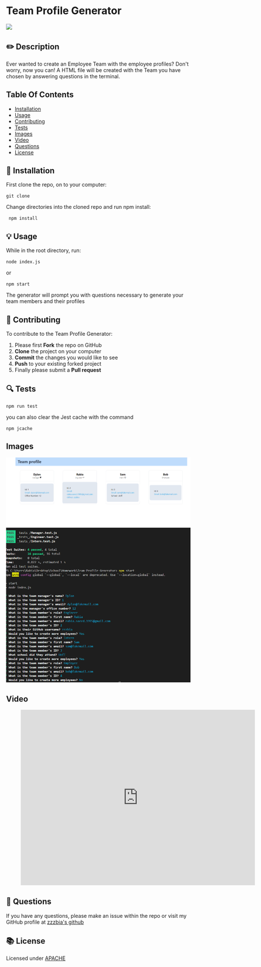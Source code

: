 # Team Profile Generator
<img src = "https://img.shields.io/static/v1?label=JavaScript&message=Node.js&color=blueviolet?style=flat-square&logo=appveyor">


## ✏️ Description
 Ever wanted to create an Employee Team with the employee profiles? Don't worry, now you can! A HTML file will be created with the Team you have chosen by answering questions in the terminal. 


## Table Of Contents
- [Installation](#💾-installation)
- [Usage](#💡-usage)
- [Contributing](#👥-contributing)
- [Tests](#🔍-tests)
- [Images](#Image)
- [Video](#video)
- [Questions](#💭-questions)
- [License](#📚-license)

## 💾 Installation
First clone the repo, on to your computer:

```
git clone
```

Change directories into the cloned repo and run npm install:

```
 npm install
```

## 💡 Usage
While in the root directory, run:

```
node index.js
```
or 
```
npm start
```
The generator will prompt you with questions necessary to generate your team members and their profiles



## 👥 Contributing
To contribute to the Team Profile Generator:
 1. Please first **Fork** the repo on GitHub
 2. **Clone** the project on your computer
 3. **Commit** the changes you would like to see
 4. **Push** to your existing forked project
 5. Finally please submit a **Pull request**

## 🔍 Tests


```
npm run test
```
you can also clear the Jest cache with the command

```
npm jcache
```
## Images
![Example](/assets/img/example.png)
![Terminal](/assets/img/terminal.png)
## Video

<figure class="video_container">
  <iframe src="https://drive.google.com/file/d/1HePoAxAl_8u7etDHmrxfR2pEK2a7HCx8/preview" frameborder="0" 
  width="640" height="480" allowfullscreen="true"> </iframe>
</figure>

## 💭 Questions
If you have any questions, please make an issue within the repo or visit my GitHub profile at [zzzbia's github](https://github.com/zzzbia)


## 📚 License
Licensed under [ APACHE](https://opensource.org/licenses/Apache-2)